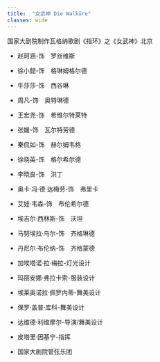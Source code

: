 ```yaml
---
title:  "女武神 Die Walküre"
classes: wide
---
```


国家大剧院制作瓦格纳歌剧《指环》之《女武神》北京

* 赵珂涵-饰　罗丝维斯
* 徐小懿-饰　格琳姆格尔德
* 牛莎莎-饰　西谷琳
* 周凡-饰　奥特琳德
* 王宏尧-饰　希维尔特莱特
* 张媛-饰　瓦尔特劳德
* 秦侃如-饰　赫尔姆韦格
* 徐晓英-饰　格尔希尔德

* 李晓良-饰　洪丁
* 奥卡·冯·德·达梅劳-饰　弗里卡
* 艾娃·韦森-饰　布伦希尔德
* 埃吉尔·西林斯-饰　沃坦
* 马努埃拉·乌尔-饰　齐格琳德
* 丹尼尔·布伦纳-饰　齐格蒙德

* 加埃塔诺·拉·梅拉-灯光设计
* 玛丽安娜·弗拉卡索-服装设计
* 埃莱奥诺拉·佩罗内蒂-舞美设计
* 保罗·盖普·库科-舞美设计
* 达维德·利维摩尔-导演/舞美设计
* 皮塔里·因基宁-指挥
* 国家大剧院管弦乐团
